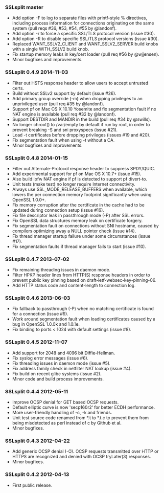 
### SSLsplit master

-   Add option -F to log to separate files with printf-style % directives,
    including process information for connections originating on the same
    system (pull reqs #36, #53, #54, #55 by @landonf).
-   Add option -r to force a specific SSL/TLS protocol version (issue #30).
-   Add option -R to disable specific SSL/TLS protocol versions (issue #30).
-   Replaced WANT_SSLV2_CLIENT and WANT_SSLV2_SERVER build knobs with a single
    WITH_SSLV2 build knob.
-   Fix startup memory leaks in key/cert loader (pull req #56 by @wjjensen).
-   Minor bugfixes and improvements.


### SSLsplit 0.4.9 2014-11-03

-   Filter out HSTS response header to allow users to accept untrusted certs.
-   Build without SSLv2 support by default (issue #26).
-   Add primary group override (-m) when dropping privileges to an
    unprivileged user (pull req #35 by @landonf).
-   Support pf on Mac OS X 10.10 Yosemite and fix segmentation fault if
    no NAT engine is available (pull req #32 by @landonf).
-   Support DESTDIR and MANDIR in the build (pull req #34 by @swills).
-   No longer chroot() to /var/empty by default if run by root, in order to
    prevent breaking -S and sni proxyspecs (issue #21).
-   Load -t certificates before dropping privileges (issues #19 and #20).
-   Fix segmentation fault when using -t without a CA.
-   Minor bugfixes and improvements.


### SSLsplit 0.4.8 2014-01-15

-   Filter out Alternate-Protocol response header to suppress SPDY/QUIC.
-   Add experimental support for pf on Mac OS X 10.7+ (issue #15).
-   Also build ipfw NAT engine if pf is detected to support pf divert-to.
-   Unit tests (make test) no longer require Internet connectivity.
-   Always use SSL_MODE_RELEASE_BUFFERS when available, which lowers the per
    connection memory footprint significantly when using OpenSSL 1.0.0+.
-   Fix memory corruption after the certificate in the cache had to be updated
    during connection setup (issue #16).
-   Fix file descriptor leak in passthrough mode (-P) after SSL errors.
-   Fix OpenSSL data structures memory leak on certificate forgery.
-   Fix segmentation fault on connections without SNI hostname, caused by
    compilers optimizing away a NULL pointer check (issue #14).
-   Fix thread manager startup failure under some circumstances (issue #17).
-   Fix segmentation faults if thread manager fails to start (issue #10).


### SSLsplit 0.4.7 2013-07-02

-   Fix remaining threading issues in daemon mode.
-   Filter HPKP header lines from HTTP(S) response headers in order to prevent
    public key pinning based on draft-ietf-websec-key-pinning-06.
-   Add HTTP status code and content-length to connection log.


### SSLsplit 0.4.6 2013-06-03

-   Fix fallback to passthrough (-P) when no matching certificate is found
    for a connection (issue #9).
-   Work around segmentation fault when loading certificates caused by a bug
    in OpenSSL 1.0.0k and 1.0.1e.
-   Fix binding to ports < 1024 with default settings (issue #8).


### SSLsplit 0.4.5 2012-11-07

-   Add support for 2048 and 4096 bit Diffie-Hellman.
-   Fix syslog error messages (issue #6).
-   Fix threading issues in daemon mode (issue #5).
-   Fix address family check in netfilter NAT lookup (issue #4).
-   Fix build on recent glibc systems (issue #2).
-   Minor code and build process improvements.


### SSLsplit 0.4.4 2012-05-11

-   Improve OCSP denial for GET based OCSP requests.
-   Default elliptic curve is now 'secp160r2' for better ECDH performance.
-   More user-friendly handling of -c, -k and friends.
-   Unit test source code renamed from *.t to *.t.c to prevent them from being
    misdetected as perl instead of c by Github et al.
-   Minor bugfixes.


### SSLsplit 0.4.3 2012-04-22

-   Add generic OCSP denial (-O).  OCSP requests transmitted over HTTP or HTTPS
    are recognized and denied with OCSP tryLater(3) responses.
-   Minor bugfixes.


### SSLsplit 0.4.2 2012-04-13

-   First public release.


